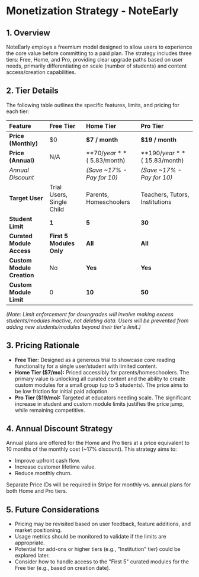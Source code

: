 # Monetization Strategy - NoteEarly

## 1. Overview

NoteEarly employs a freemium model designed to allow users to experience the core value before committing to a paid plan. The strategy includes three tiers: Free, Home, and Pro, providing clear upgrade paths based on user needs, primarily differentiating on scale (number of students) and content access/creation capabilities.

## 2. Tier Details

The following table outlines the specific features, limits, and pricing for each tier:

| Feature                    | Free Tier                 | Home Tier                     | Pro Tier                        |
| :------------------------- | :------------------------ | :---------------------------- | :------------------------------ |
| **Price (Monthly)**        | $0                        | **$7 / month**                | **$19 / month**                 |
| **Price (Annual)**         | N/A                       | **$70 / year** (~$5.83/month) | **$190 / year** (~$15.83/month) |
| _Annual Discount_          |                           | _(Save ~17% - Pay for 10)_    | _(Save ~17% - Pay for 10)_      |
| **Target User**            | Trial Users, Single Child | Parents, Homeschoolers        | Teachers, Tutors, Institutions  |
| **Student Limit**          | **1**                     | **5**                         | **30**                          |
| **Curated Module Access**  | **First 5 Modules Only**  | **All**                       | **All**                         |
| **Custom Module Creation** | No                        | **Yes**                       | **Yes**                         |
| **Custom Module Limit**    | 0                         | **10**                        | **50**                          |

_(Note: Limit enforcement for downgrades will involve making excess students/modules inactive, not deleting data. Users will be prevented from adding new students/modules beyond their tier's limit.)_

## 3. Pricing Rationale

- **Free Tier:** Designed as a generous trial to showcase core reading functionality for a single user/student with limited content.
- **Home Tier ($7/mo):** Priced accessibly for parents/homeschoolers. The primary value is unlocking all curated content and the ability to create custom modules for a small group (up to 5 students). The price aims to be low friction for initial paid adoption.
- **Pro Tier ($19/mo):** Targeted at educators needing scale. The significant increase in student and custom module limits justifies the price jump, while remaining competitive.

## 4. Annual Discount Strategy

Annual plans are offered for the Home and Pro tiers at a price equivalent to 10 months of the monthly cost (~17% discount). This strategy aims to:

- Improve upfront cash flow.
- Increase customer lifetime value.
- Reduce monthly churn.

Separate Price IDs will be required in Stripe for monthly vs. annual plans for both Home and Pro tiers.

## 5. Future Considerations

- Pricing may be revisited based on user feedback, feature additions, and market positioning.
- Usage metrics should be monitored to validate if the limits are appropriate.
- Potential for add-ons or higher tiers (e.g., "Institution" tier) could be explored later.
- Consider how to handle access to the "First 5" curated modules for the Free tier (e.g., based on creation date).
